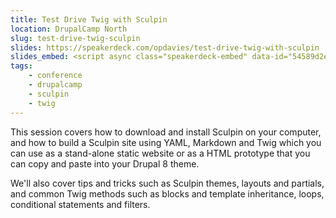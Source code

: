 ```yaml
---
title: Test Drive Twig with Sculpin
location: DrupalCamp North
slug: test-drive-twig-sculpin
slides: https://speakerdeck.com/opdavies/test-drive-twig-with-sculpin
slides_embed: <script async class="speakerdeck-embed" data-id="54589d2e50a3476a9a75aed809e9edf1" data-ratio="1.77777777777778" src="//speakerdeck.com/assets/embed.js"></script>
tags:
    - conference
    - drupalcamp
    - sculpin
    - twig
---
```

This session covers how to download and install Sculpin on your computer, and how to build a Sculpin site using YAML,
Markdown and Twig which you can use as a stand-alone static website or as a HTML prototype that you can copy and paste
into your Drupal 8 theme.

We'll also cover tips and tricks such as Sculpin themes, layouts and partials, and common Twig methods such as blocks
and template inheritance, loops, conditional statements and filters.
